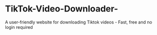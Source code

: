 # TikTok-Video-Downloader-
A user-friendly website for downloading Tiktok videos - Fast, free and no login required
